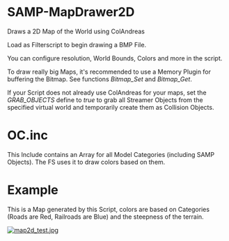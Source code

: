 # SAMP-MapDrawer2D
Draws a 2D Map of the World using ColAndreas

Load as Filterscript to begin drawing a BMP File.

You can configure resolution, World Bounds, Colors and more in the script.

To draw really big Maps, it's recommended to use a Memory Plugin for buffering the Bitmap.
See functions *Bitmap_Set* and *Bitmap_Get*.

If your Script does not already use ColAndreas for your maps, set the *GRAB_OBJECTS* define to *true* to grab all Streamer Objects from the specified virtual world and temporarily create them as Collision Objects.

# OC.inc

This Include contains an Array for all Model Categories (including SAMP Objects).
The FS uses it to draw colors based on them.


# Example

This is a Map generated by this Script, colors are based on Categories (Roads are Red, Railroads are Blue) and the steepness of the terrain.

[![map2d_test.jpg](https://s1.postimg.org/303sykew33/map2d_test.jpg)](https://postimg.org/image/1x43noj27f/)
